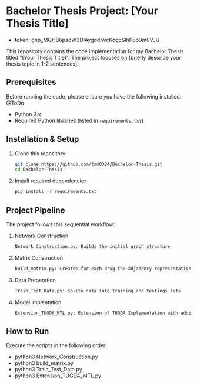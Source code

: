 # Bachelor Thesis Project: [Your Thesis Title]
- token: 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

This repository contains the code implementation for my Bachelor Thesis titled "[Your Thesis Title]". The project focuses on [briefly describe your thesis topic in 1-2 sentences].

## Prerequisites 

Before running the code, please ensure you have the following installed: @ToDo

- Python 3.x
- Required Python libraries (listed in `requirements.txt`)

## Installation & Setup

1. Clone this repository:
   ```bash
   git clone https://github.com/txm0324/Bachelor-Thesis.git
   cd Bachelor-Thesis
2. Install required dependencies
   ```bash
   pip install -r requirements.txt

## Project Pipeline 
The project follows this sequential workflow: 

1. Network Construction
   ```bash
   Network_Construction.py: Builds the initial graph structure
2. Matrix Construction
   ```bash
   build_matrix.py: Creates for each drug the adjadency representation of the network
3. Data Preparation
   ```bash
   Train_Test_Data.py: Splite data into training and testings sets
4. Model implentation 
   ```bash
   Extension_TUGDA_MTL.py: Extension of TUGDA Implementation with additional features

## How to Run
Execute the scripts in the following order: 
- python3 Network_Construction.py
- python3 build_matrix.py
- python3 Train_Test_Data.py
- python3 Extension_TUGDA_MTL.py
  
